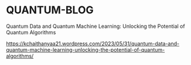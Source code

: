 # QUANTUM-BLOG
Quantum Data and Quantum Machine Learning: Unlocking the Potential of Quantum Algorithms

https://kchaithanyaa21.wordpress.com/2023/05/31/quantum-data-and-quantum-machine-learning-unlocking-the-potential-of-quantum-algorithms/
